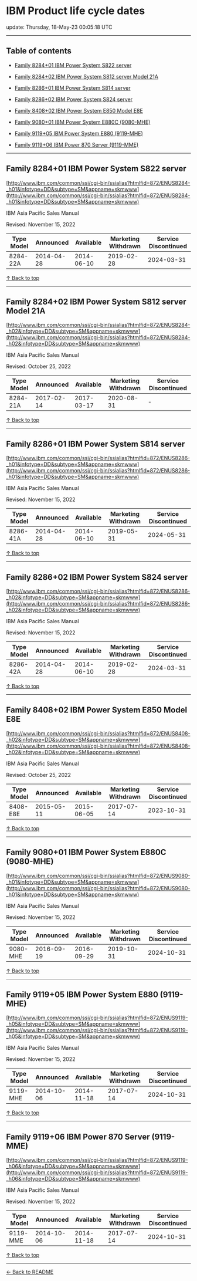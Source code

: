 # IBM Product life cycle dates

update: Thursday, 18-May-23 00:05:18 UTC

---

## Table of contents


- [Family 8284+01 IBM Power System S822 server](#family-828401-ibm-power-system-s822-server)

- [Family 8284+02 IBM Power System S812 server Model 21A](#family-828402-ibm-power-system-s812-server-model-21a)

- [Family 8286+01 IBM Power System S814 server](#family-828601-ibm-power-system-s814-server)

- [Family 8286+02 IBM Power System S824 server](#family-828602-ibm-power-system-s824-server)

- [Family 8408+02 IBM Power System E850 Model E8E](#family-840802-ibm-power-system-e850-model-e8e)

- [Family 9080+01 IBM Power System E880C (9080-MHE)](#family-908001-ibm-power-system-e880c-9080-mhe)

- [Family 9119+05 IBM Power System E880 (9119-MHE)](#family-911905-ibm-power-system-e880-9119-mhe)

- [Family 9119+06 IBM Power 870 Server (9119-MME)](#family-911906-ibm-power-870-server-9119-mme)


---





## Family 8284+01 IBM Power System S822 server

[http://www.ibm.com/common/ssi/cgi-bin/ssialias?htmlfid=872/ENUS8284-_h01&infotype=DD&subtype=SM&appname=skmwww](http://www.ibm.com/common/ssi/cgi-bin/ssialias?htmlfid=872/ENUS8284-_h01&infotype=DD&subtype=SM&appname=skmwww)

IBM Asia Pacific Sales Manual

Revised: November 15, 2022

| Type Model | Announced | Available | Marketing Withdrawn | Service Discontinued |
| --- | --- | --- | --- | --- |
| 8284-22A | 2014-04-28 | 2014-06-10 | 2019-02-28 | 2024-03-31 |





[↑ Back to top](#table-of-contents)

---





## Family 8284+02 IBM Power System S812 server Model 21A

[http://www.ibm.com/common/ssi/cgi-bin/ssialias?htmlfid=872/ENUS8284-_h02&infotype=DD&subtype=SM&appname=skmwww](http://www.ibm.com/common/ssi/cgi-bin/ssialias?htmlfid=872/ENUS8284-_h02&infotype=DD&subtype=SM&appname=skmwww)

IBM Asia Pacific Sales Manual

Revised: October 25, 2022

| Type Model | Announced | Available | Marketing Withdrawn | Service Discontinued |
| --- | --- | --- | --- | --- |
| 8284-21A | 2017-02-14 | 2017-03-17 | 2020-08-31 | - |





[↑ Back to top](#table-of-contents)

---





## Family 8286+01 IBM Power System S814 server

[http://www.ibm.com/common/ssi/cgi-bin/ssialias?htmlfid=872/ENUS8286-_h01&infotype=DD&subtype=SM&appname=skmwww](http://www.ibm.com/common/ssi/cgi-bin/ssialias?htmlfid=872/ENUS8286-_h01&infotype=DD&subtype=SM&appname=skmwww)

IBM Asia Pacific Sales Manual

Revised: November 15, 2022

| Type Model | Announced | Available | Marketing Withdrawn | Service Discontinued |
| --- | --- | --- | --- | --- |
| 8286-41A | 2014-04-28 | 2014-06-10 | 2019-05-31 | 2024-05-31 |





[↑ Back to top](#table-of-contents)

---





## Family 8286+02 IBM Power System S824 server

[http://www.ibm.com/common/ssi/cgi-bin/ssialias?htmlfid=872/ENUS8286-_h02&infotype=DD&subtype=SM&appname=skmwww](http://www.ibm.com/common/ssi/cgi-bin/ssialias?htmlfid=872/ENUS8286-_h02&infotype=DD&subtype=SM&appname=skmwww)

IBM Asia Pacific Sales Manual

Revised: November 15, 2022

| Type Model | Announced | Available | Marketing Withdrawn | Service Discontinued |
| --- | --- | --- | --- | --- |
| 8286-42A | 2014-04-28 | 2014-06-10 | 2019-02-28 | 2024-03-31 |





[↑ Back to top](#table-of-contents)

---





## Family 8408+02 IBM Power System E850 Model E8E

[http://www.ibm.com/common/ssi/cgi-bin/ssialias?htmlfid=872/ENUS8408-_h02&infotype=DD&subtype=SM&appname=skmwww](http://www.ibm.com/common/ssi/cgi-bin/ssialias?htmlfid=872/ENUS8408-_h02&infotype=DD&subtype=SM&appname=skmwww)

IBM Asia Pacific Sales Manual

Revised: October 25, 2022

| Type Model | Announced | Available | Marketing Withdrawn | Service Discontinued |
| --- | --- | --- | --- | --- |
| 8408-E8E | 2015-05-11 | 2015-06-05 | 2017-07-14 | 2023-10-31 |





[↑ Back to top](#table-of-contents)

---





## Family 9080+01 IBM Power System E880C (9080-MHE)

[http://www.ibm.com/common/ssi/cgi-bin/ssialias?htmlfid=872/ENUS9080-_h01&infotype=DD&subtype=SM&appname=skmwww](http://www.ibm.com/common/ssi/cgi-bin/ssialias?htmlfid=872/ENUS9080-_h01&infotype=DD&subtype=SM&appname=skmwww)

IBM Asia Pacific Sales Manual

Revised: November 15, 2022

| Type Model | Announced | Available | Marketing Withdrawn | Service Discontinued |
| --- | --- | --- | --- | --- |
| 9080-MHE | 2016-09-19 | 2016-09-29 | 2019-10-31 | 2024-10-31 |





[↑ Back to top](#table-of-contents)

---





## Family 9119+05 IBM Power System E880 (9119-MHE)

[http://www.ibm.com/common/ssi/cgi-bin/ssialias?htmlfid=872/ENUS9119-_h05&infotype=DD&subtype=SM&appname=skmwww](http://www.ibm.com/common/ssi/cgi-bin/ssialias?htmlfid=872/ENUS9119-_h05&infotype=DD&subtype=SM&appname=skmwww)

IBM Asia Pacific Sales Manual

Revised: November 15, 2022

| Type Model | Announced | Available | Marketing Withdrawn | Service Discontinued |
| --- | --- | --- | --- | --- |
| 9119-MHE | 2014-10-06 | 2014-11-18 | 2017-07-14 | 2024-10-31 |





[↑ Back to top](#table-of-contents)

---





## Family 9119+06 IBM Power 870 Server (9119-MME)

[http://www.ibm.com/common/ssi/cgi-bin/ssialias?htmlfid=872/ENUS9119-_h06&infotype=DD&subtype=SM&appname=skmwww](http://www.ibm.com/common/ssi/cgi-bin/ssialias?htmlfid=872/ENUS9119-_h06&infotype=DD&subtype=SM&appname=skmwww)

IBM Asia Pacific Sales Manual

Revised: November 15, 2022

| Type Model | Announced | Available | Marketing Withdrawn | Service Discontinued |
| --- | --- | --- | --- | --- |
| 9119-MME | 2014-10-06 | 2014-11-18 | 2017-07-14 | 2024-10-31 |





[↑ Back to top](#table-of-contents)

---



[← Back to README](./README.md)